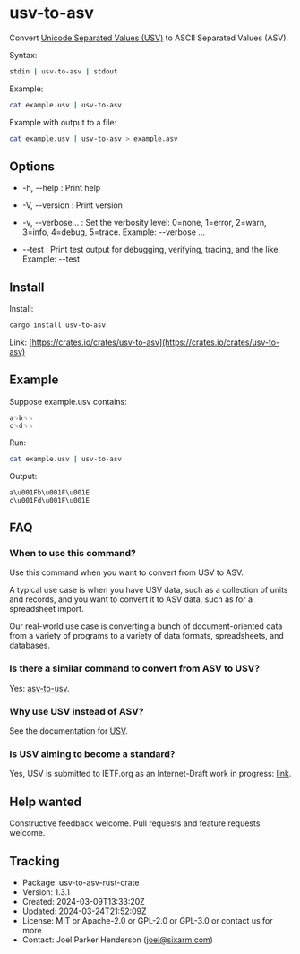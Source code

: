 # usv-to-asv

Convert [Unicode Separated Values (USV)](https://github.com/sixarm/usv) to ASCII Separated Values (ASV).

Syntax:

```sh
stdin | usv-to-asv | stdout
```

Example:

```sh
cat example.usv | usv-to-asv
```

Example with output to a file:

```sh
cat example.usv | usv-to-asv > example.asv
```

## Options

* -h, --help : Print help

* -V, --version : Print version

* -v, --verbose... : Set the verbosity level: 0=none, 1=error, 2=warn, 3=info, 4=debug, 5=trace. Example: --verbose …

* --test : Print test output for debugging, verifying, tracing, and the like. Example: --test


## Install

Install:

```sh
cargo install usv-to-asv
```

Link: [https://crates.io/crates/usv-to-asv](https://crates.io/crates/usv-to-asv)


## Example

Suppose example.usv contains:

```usv
a␟b␟␞
c␟d␟␞
```

Run:

```sh
cat example.usv | usv-to-asv
```

Output:

```asv
a\u001Fb\u001F\u001E
c\u001Fd\u001F\u001E
```

## FAQ

### When to use this command?

Use this command when you want to convert from USV to ASV.

A typical use case is when you have USV data, such as a collection of units and
records, and you want to convert it to ASV data, such as for a spreadsheet
import.

Our real-world use case is converting a bunch of document-oriented data from a
variety of programs to a variety of data formats, spreadsheets, and databases.

### Is there a similar command to convert from ASV to USV?

Yes: [asv-to-usv](https://crates.io/crates/asv-to-usv).

### Why use USV instead of ASV?

See the documentation for [USV](https://github.com/sixarm/usv).

### Is USV aiming to become a standard?

Yes, USV is submitted to IETF.org as an Internet-Draft work in progress:
[link](https://datatracker.ietf.org/doc/draft-unicode-separated-values/).

## Help wanted

Constructive feedback welcome. Pull requests and feature requests welcome.

## Tracking

* Package: usv-to-asv-rust-crate
* Version: 1.3.1
* Created: 2024-03-09T13:33:20Z
* Updated: 2024-03-24T21:52:09Z
* License: MIT or Apache-2.0 or GPL-2.0 or GPL-3.0 or contact us for more
* Contact: Joel Parker Henderson (joel@sixarm.com)
